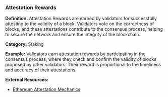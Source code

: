 ### Attestation Rewards

**Definition:** Attestation Rewards are earned by validators for successfully attesting to the validity of a block. Validators vote on the correctness of blocks, and these attestations contribute to the consensus process, helping to secure the network and ensure the integrity of the blockchain.

**Category:** Staking

**Example:** Validators earn attestation rewards by participating in the consensus process, where they check and confirm the validity of blocks proposed by other validators. Their reward is proportional to the timeliness and accuracy of their attestations.

**External Resources:**
- [Ethereum Attestation Mechanics](https://ethereum.org/en/developers/docs/consensus-mechanisms/pos/)
